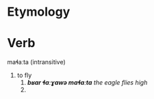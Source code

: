 # Etymology

# Verb
maɬaːta (intransitive)
1. to fly
	1. **_bʁar ɬaːɣawə maɬaːta_** _the eagle flies high_
	2. 